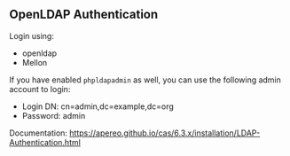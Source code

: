 ## OpenLDAP Authentication

Login using:
- openldap
- Mellon

If you have enabled `phpldapadmin` as well, you can use the following admin account to login:
- Login DN: cn=admin,dc=example,dc=org
- Password: admin

Documentation: https://apereo.github.io/cas/6.3.x/installation/LDAP-Authentication.html
